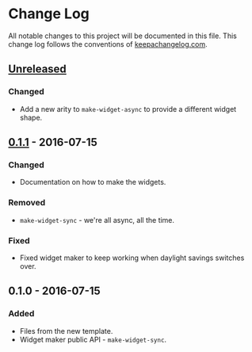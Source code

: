 # Change Log
All notable changes to this project will be documented in this file. This change log follows the conventions of [keepachangelog.com](http://keepachangelog.com/).

## [Unreleased]
### Changed
- Add a new arity to `make-widget-async` to provide a different widget shape.

## [0.1.1] - 2016-07-15
### Changed
- Documentation on how to make the widgets.

### Removed
- `make-widget-sync` - we're all async, all the time.

### Fixed
- Fixed widget maker to keep working when daylight savings switches over.

## 0.1.0 - 2016-07-15
### Added
- Files from the new template.
- Widget maker public API - `make-widget-sync`.

[Unreleased]: https://github.com/your-name/ck.server/compare/0.1.1...HEAD
[0.1.1]: https://github.com/your-name/ck.server/compare/0.1.0...0.1.1
